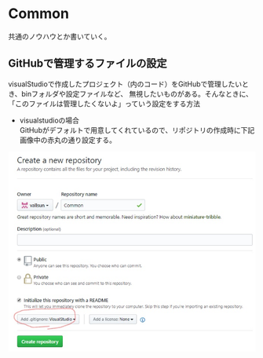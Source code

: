 # Common

共通のノウハウとか書いていく。

## GitHubで管理するファイルの設定
visualStudioで作成したプロジェクト（内のコード）をGitHubで管理したいとき、binフォルダや設定ファイルなど、
無視したいものがある。そんなときに、「このファイルは管理したくないよ」っていう設定をする方法
- visualstudioの場合  
GitHubがデフォルトで用意してくれているので、リポジトリの作成時に下記画像中の赤丸の通り設定する。

![ignore設定VS](https://github.com/vallsun/Common/blob/master/Images/ignoreConfigration.jpg "ignore設定(VisualStudio)")
